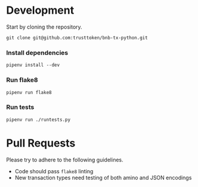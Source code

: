 # Development
Start by cloning the repository.
```
git clone git@github.com:trusttoken/bnb-tx-python.git
```

### Install dependencies
```
pipenv install --dev
```

### Run flake8
```
pipenv run flake8
```

### Run tests
```
pipenv run ./runtests.py
```

# Pull Requests
Please try to adhere to the following guidelines.

* Code should pass `flake8` linting
* New transaction types need testing of both amino and JSON encodings
